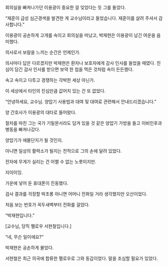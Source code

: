 회의실을 빠져나가던 이용광이 중요한 걸 잊었다는 듯 그를 돌았다.

“재훈이 급성 심근경색을 발견한 게 교수님이라고 들었습니다. 재훈이를 살려 주셔서 감사합니다.”

이용광이 공손하게 고개를 숙이고 회의실을 떠났고, 박재현은 이용광이 남긴 여운을 음미했다.

의사로서 보람을 느끼는 순간은 언제인가.

의사마다 답은 다르겠지만 박재현은 환자나 보호자에게 감사 인사를 들었을 때였다. 진심이 담긴 감사 인사를 받으면 보약 한 첩을 먹은 것처럼 속이 든든했다.

속고 속이고 다투고 경쟁하는 각박한 세상 아닌가.

이 세상에서 타인의 진심만큼 값어치 있는 건 또 없었다.

“안녕하세요, 교수님. 양압기 사용법과 대여 및 대여료 관련해서 안내드리겠습니다.”

양 간호사가 이용광의 대타로 들어왔다.

절차를 마친 그는 국가 기밀문서라도 담겨 있을 것 같은 양압기 가방을 들고 이비인후과 병동을 빠져나갔다.

양압기가 애물단지가 될 것인지.

아니면 일상의 활력소가 될지는 전적으로 그의 손에 달려 있었다.

전자에 무게가 실리는 건 어쩔 수 없는 노릇이지만.

지이이잉.

가운에 넣어 둔 휴대폰이 진동했다.

검사 결과를 걱정할 박초롱 아니면 어머니 전화일 거라 생각했지만 오산이었다.

처음 보는 번호가 꼭두새벽부터 전화를 걸었다.

“박재현입니다.”

[교수님, 당직 펠로우 서현철입니다.]

“네, 무슨 일이에요?”

박재현은 공손하게 물었다.

서현철은 최근 의국에 합류한 펠로우로 그와 동갑이었다. 말을 조심할 필요가 있었다.